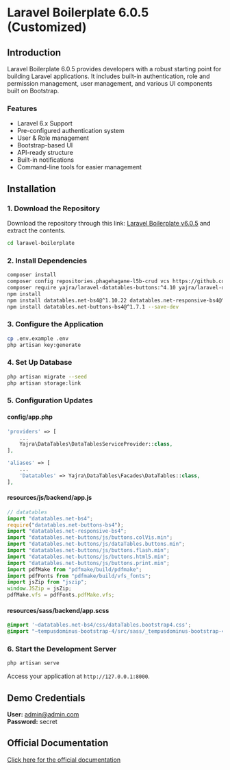 # Laravel Boilerplate 6.0.5 (Customized)

## Introduction

Laravel Boilerplate 6.0.5 provides developers with a robust starting point for building Laravel applications. It includes built-in authentication, role and permission management, user management, and various UI components built on Bootstrap.

### Features

- Laravel 6.x Support
- Pre-configured authentication system
- User & Role management
- Bootstrap-based UI
- API-ready structure
- Built-in notifications
- Command-line tools for easier management

## Installation

### 1. Download the Repository

Download the repository through this link: [Laravel Boilerplate v6.0.5](https://github.com/rappasoft/laravel-boilerplate/archive/refs/tags/v6.0.5.zip) and extract the contents.

```sh
cd laravel-boilerplate
```

### 2. Install Dependencies

```sh
composer install
composer config repositories.phagehagane-l5b-crud vcs https://github.com/PhageHagane/l5b-crud/
composer require yajra/laravel-datatables-buttons:^4.10 yajra/laravel-datatables-oracle:^9.14 laravel/helpers pqrs/l5b-crud dev-master
npm install
npm install datatables.net-bs4@^1.10.22 datatables.net-responsive-bs4@^2.2.6 jszip@^3.5.0 pdfmake@^0.1.68 tempusdominus-bootstrap-4@^5.1.2 --save
npm install datatables.net-buttons-bs4@^1.7.1 --save-dev
```

### 3. Configure the Application

```sh
cp .env.example .env
php artisan key:generate
```

### 4. Set Up Database

```sh
php artisan migrate --seed
php artisan storage:link
```

### 5. Configuration Updates

#### config/app.php

```php
'providers' => [
    ...
    Yajra\DataTables\DataTablesServiceProvider::class,
],

'aliases' => [
    ...
    'Datatables' => Yajra\DataTables\Facades\DataTables::class,
],
```

#### resources/js/backend/app.js

```js
// datatables
import "datatables.net-bs4";
require("datatables.net-buttons-bs4");
import "datatables.net-responsive-bs4";
import "datatables.net-buttons/js/buttons.colVis.min";
import "datatables.net-buttons/js/dataTables.buttons.min";
import "datatables.net-buttons/js/buttons.flash.min";
import "datatables.net-buttons/js/buttons.html5.min";
import "datatables.net-buttons/js/buttons.print.min";
import pdfMake from "pdfmake/build/pdfmake";
import pdfFonts from "pdfmake/build/vfs_fonts";
import jsZip from "jszip";
window.JSZip = jsZip;
pdfMake.vfs = pdfFonts.pdfMake.vfs;
```

#### resources/sass/backend/app.scss

```scss
@import '~datatables.net-bs4/css/dataTables.bootstrap4.css';
@import "~tempusdominus-bootstrap-4/src/sass/_tempusdominus-bootstrap-4";
```

### 6. Start the Development Server

```sh
php artisan serve
```

Access your application at `http://127.0.0.1:8000`.

## Demo Credentials

**User:** [admin@admin.com](mailto:admin@admin.com)\
**Password:** secret

## Official Documentation

[Click here for the official documentation](http://laravel-boilerplate.com)
